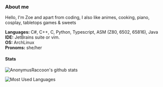 ### About me

Hello, I'm Zoe and apart from coding, I also like animes, cooking, piano, cosplay, tabletops games & sweets

**Languages:** C#, C++, C, Python, Typescript, ASM (Z80, 6502, 65816), Java\
**IDE:** JetBrains suite or vim.\
**OS:** ArchLinux\
**Pronoms:** she/her

#### Stats
![AnonymusRaccoon's github stats](https://github-readme-stats.vercel.app/api?username=AnonymusRaccoon&count_private=true&show_icons=true&include_all_commits=true&theme=nightowl)

![Most Used Languages](https://github-readme-stats.vercel.app/api/top-langs/?username=AnonymusRaccoon&hide=shaderlab&langs_count=8&layout=compact&theme=nightowl)
